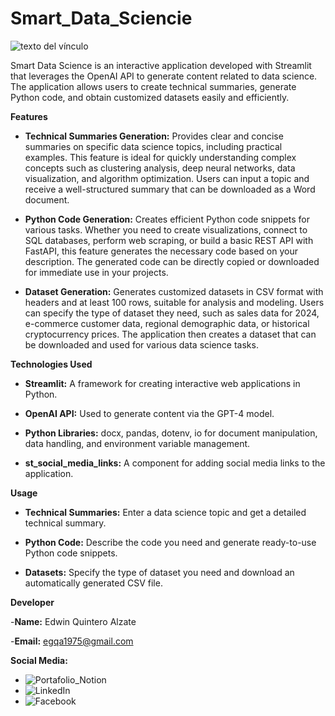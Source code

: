 # Smart_Data_Sciencie

![texto del vínculo](https://www.blueoceanglobaltech.com/wp-content/uploads/2021/08/Data-Science-Banner.jpg)

Smart Data Science is an interactive application developed with Streamlit that leverages the OpenAI API to generate content related to data science. The application allows users to create technical summaries, generate Python code, and obtain customized datasets easily and efficiently.


**Features**

- **Technical Summaries Generation:** Provides clear and concise summaries on specific data science topics, including practical examples. This feature is ideal for quickly understanding complex concepts such as clustering analysis, deep neural networks, data visualization, and algorithm optimization. Users can input a topic and receive a well-structured summary that can be downloaded as a Word document.

- **Python Code Generation:** Creates efficient Python code snippets for various tasks. Whether you need to create visualizations, connect to SQL databases, perform web scraping, or build a basic REST API with FastAPI, this feature generates the necessary code based on your description. The generated code can be directly copied or downloaded for immediate use in your projects.

- **Dataset Generation:** Generates customized datasets in CSV format with headers and at least 100 rows, suitable for analysis and modeling. Users can specify the type of dataset they need, such as sales data for 2024, e-commerce customer data, regional demographic data, or historical cryptocurrency prices. The application then creates a dataset that can be downloaded and used for various data science tasks.

**Technologies Used**

- **Streamlit:** A framework for creating interactive web applications in Python.

- **OpenAI API:** Used to generate content via the GPT-4 model.

- **Python Libraries:** docx, pandas, dotenv, io for document manipulation, data handling, and environment variable management.

- **st_social_media_links:** A component for adding social media links to the application.

**Usage**

- **Technical Summaries:** Enter a data science topic and get a detailed technical summary.

- **Python Code:** Describe the code you need and generate ready-to-use Python code snippets.
  
- **Datasets:** Specify the type of dataset you need and download an automatically generated CSV file.

**Developer**

-**Name:** Edwin Quintero Alzate

-**Email:** egqa1975@gmail.com

**Social Media:**
- ![Portafolio_Notion](https://distinct-buzzard-43f.notion.site/Project-Portfolio-25bcb76c3d584d2c9045ed7e070b9d08)
- ![LinkedIn](https://www.linkedin.com/in/edwinquintero0329/)
- ![Facebook]()
